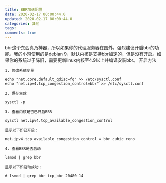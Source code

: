 ```yaml
---
title: BBR加速配置
date: 2020-02-17 00:00:44.0
updated: 2020-02-17 00:00:44.0
categories: 其他
tags: 
comments: true
---
```


bbr这个东西真乃神器，所以如果你的代理服务器在国外，强烈建议开启bbr的功能。我的小鸡使用的是debian 9，默认内核是支持bbr加速的，但是没有开启。如果你的系统过于陈旧，需要更新linux内核至4.9以上并编译安装bbr。
开启方法

	1. 修改系统变量

	echo "net.core.default_qdisc=fq" >> /etc/sysctl.conf
	echo "net.ipv4.tcp_congestion_control=bbr" >> /etc/sysctl.conf

	2. 保存生效

	sysctl -p

	3. 查看内核是否已开启BBR

	sysctl net.ipv4.tcp_available_congestion_control

	显示以下即已开启：

	net.ipv4.tcp_available_congestion_control = bbr cubic reno

	4. 查看BBR是否启动

	lsmod | grep bbr

	显示以下即启动成功：

	# lsmod | grep bbr tcp_bbr 20480 14

